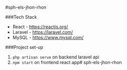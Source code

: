 #sph-els-jhon-rhon

###Tech Stack
* React - https://reactjs.org/
* Laravel - https://laravel.com/
* MySQL - https://www.mysql.com/

###Project set-up
1. `php artisan serve` on backend laravel api
2. `npm start` on frontend react app# sph-els-jhon-rhon
